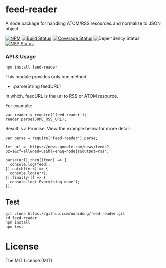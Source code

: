 # feed-reader
A node package for handling ATOM/RSS resources and normalize to JSON object.

[![NPM](https://badge.fury.io/js/feed-reader.svg)](https://badge.fury.io/js/feed-reader)
[![Build Status](https://travis-ci.org/ndaidong/feed-reader.svg?branch=master)](https://travis-ci.org/ndaidong/feed-reader)
[![Coverage Status](https://coveralls.io/repos/github/ndaidong/feed-reader/badge.svg?branch=master)](https://coveralls.io/github/ndaidong/feed-reader?branch=master)
![Dependency Status](https://david-dm.org/ndaidong/feed-reader.svg)
[![NSP Status](https://nodesecurity.io/orgs/techpush/projects/e42b6eb4-f3ef-4a91-84d9-86f6dfa245a6/badge)](https://nodesecurity.io/orgs/techpush/projects/e42b6eb4-f3ef-4a91-84d9-86f6dfa245a6)

### API & Usage

```
npm install feed-reader
```

This module provides only one method:

- .parse(String feedURL)

In which, feedURL is the url to RSS or ATOM resource.

For example:

```
var reader = require('feed-reader');
reader.parse(SOME_RSS_URL);
```

Result is a Promise. View the example below for more detail:

```
var parse = require('feed-reader').parse;

let url = 'https://news.google.com/news/feeds?pz=1&cf=all&ned=us&hl=en&q=nodejs&output=rss';

parse(url).then((feed) => {
  console.log(feed);
}).catch((err) => {
  console.log(err);
}).finally(() => {
  console.log('Everything done');
});
```


## Test

```
git clone https://github.com/ndaidong/feed-reader.git
cd feed-reader
npm install
npm test
```


# License

The MIT License (MIT)
